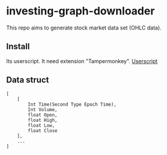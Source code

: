 # investing-graph-downloader

This repo aims to generate stock market data set (OHLC data).

## Install

Its userscript. It need extension "Tampermonkey".
[Userscript](https://raw.githubusercontent.com/KingOfPlayer/investing-graph-downloader/main/investing-graph-downloader.user.js)

## Data struct
```
[
	[ 
		Int Time(Second Type Epoch Time),
		Int Volume,
		float Open,
		float High,
		float Low,
		float Close
	],
	...
]
```
